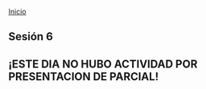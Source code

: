 <!-- No borrar o modificar -->
[Inicio](./index.md)

## Sesión 6

## ¡ESTE DIA NO HUBO ACTIVIDAD POR PRESENTACION DE PARCIAL!
<!-- Su documentación aquí -->





